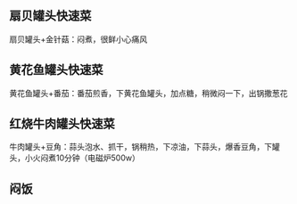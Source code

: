 

## 扇贝罐头快速菜

扇贝罐头+金针菇：闷煮，很鲜小心痛风

## 黄花鱼罐头快速菜

黄花鱼罐头+番茄：番茄煎香，下黄花鱼罐头，加点糖，稍微闷一下，出锅撒葱花



## 红烧牛肉罐头快速菜

牛肉罐头+豆角：蒜头泡水、抓干，锅稍热，下凉油，下蒜头，爆香豆角，下罐头，小火闷煮10分钟（电磁炉500w）



## 闷饭

